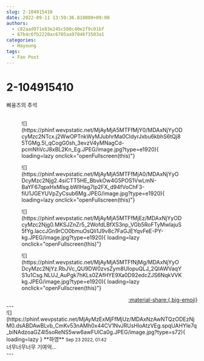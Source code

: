 ```yaml
---
slug: 2-104915410
date: 2022-09-11 13:59:36.818000+09:00
authors:
  - c82aad971e83e245c508c40e2f9c01bf
  - 67b4c6fb2220ac6705aa97046f3503a1
categories:
  - Hayoung
tags:
  - Fan Post
---
```


# 2-104915410

<div class="post-container" markdown="1">
<div class="content-container md-sidebar__scrollwrap" markdown="1">

삐융즈의 추석<br><br>
<figure markdown="1">
![](https://phinf.wevpstatic.net/MjAyMjA5MTFfMjY0/MDAxNjYyODcyMzc2NTcx.j2WwOPTnkWyMJubhrMa0CldyrJxbu6kbhS6tQj85TGMg.5l_qCogG0sh_3evzV4yMNagCd-pcmNhVcJ8xBL2Kn_Eg.JPEG/image.jpg?type=e1920){ loading=lazy onclick="openFullscreen(this)"}
</figure>

<figure markdown="1">
![](https://phinf.wevpstatic.net/MjAyMjA5MTFfMjA0/MDAxNjYyODcyMzc2Njg2.4siCTT5HE_BbvkOw4G5POS1VwLmN-BaYF67qpxHxMlsg.bWIHag7Ip2FX_d94fVoChF3-fiU1JGEYUVpZyCsub6Mg.JPEG/image.jpg?type=e1920){ loading=lazy onclick="openFullscreen(this)"}
</figure>

<figure markdown="1">
![](https://phinf.wevpstatic.net/MjAyMjA5MTFfMjEz/MDAxNjYyODcyMzc2Njg0.MKSJZnZr5_2WofdLBfXS3np_VGb5RoFTyMwIajuS5fYg.laccJGn9rCO0bmuOsQli1J9v8c7FaGJEYqvFeE-PY-kg.JPEG/image.jpg?type=e1920){ loading=lazy onclick="openFullscreen(this)"}
</figure>

<figure markdown="1">
![](https://phinf.wevpstatic.net/MjAyMjA5MTFfNjMg/MDAxNjYyODcyMzc2NjYz.RbJVc_QU9DW0zvsZym8UIopuQLJ_2QIAWVaqYS1u1Csg.NLUJ_AuPgk7hKLs0ZAfHYE9Xa0D92edcZJS6NqkVVKkg.JPEG/image.jpg?type=e1920){ loading=lazy onclick="openFullscreen(this)"}
</figure>


</div>
</div>

<div style="text-align: right;" markdown="1">
<a href="https://weverse.io/fromis9/fanpost/2-104915410" style="text-align: right;">:material-share:{.big-emoji}</a>
</div>
---

<div class="comments-container md-sidebar__scrollwrap" markdown="1">
<div class="comment" markdown="1">
<div class='id-container' markdown="1">
![](https://phinf.wevpstatic.net/MjAyMzExMjFfMjUz/MDAxNzAwNTQzODEzNjM0.dsABDAwBLvb_CmKv53nAMh0x44CV1NvJRUsHloAtzVEg.spqUAHYle7q_biNAdzoaGZ4l5soReNS5ww6awFUlCa0g.JPEG/image.jpg?type=s72){ loading=lazy }
**<span class="artist">하영</span>** <small>Sep 23 2022, 01:42</small><br>
</div>
<div class='comment-body' markdown="1">
너무너무너무 기여억…
</div>
</div>
</div>
---
